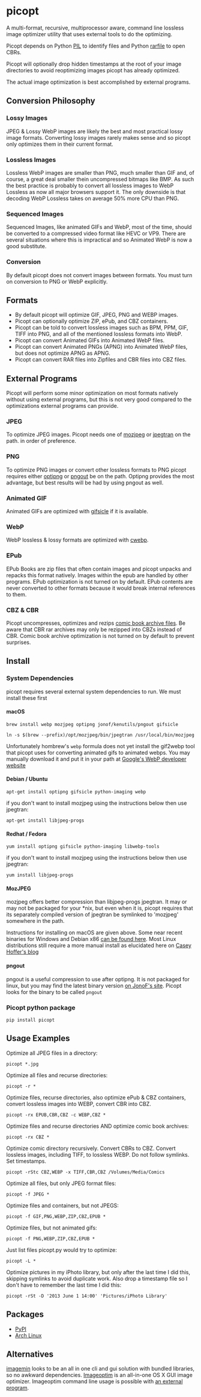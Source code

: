 # picopt

A multi-format, recursive, multiprocessor aware, command line lossless image optimizer utility that uses external tools to do the optimizing.

Picopt depends on Python [PIL](http://www.pythonware.com/products/pil/) to identify files and Python [rarfile](https://pypi.python.org/pypi/rarfile) to open CBRs.

Picopt will optionally drop hidden timestamps at the root of your image directories to avoid reoptimizing images picopt has already optimized.

The actual image optimization is best accomplished by external programs.

## <a name="philosophy">Conversion Philosophy</a>

### Lossy Images

JPEG & Lossy WebP images are likely the best and most practical lossy image formats. Converting lossy images rarely makes sense and so picopt only optimizes them in their current format.

### Lossless Images

Lossless WebP images are smaller than PNG, much smaller than GIF and, of course, a great deal smaller thein uncompressed bitmaps like BMP. As such the best practice is probably to convert all lossless images to WebP Lossless as now all major browsers support it. The only downside is that decoding WebP Lossless takes on average 50% more CPU than PNG.

### Sequenced Images

Sequenced Images, like animated GIFs and WebP, most of the time, should be converted to a compressed video format like HEVC or VP9. There are several situations where this is impractical and so Animated WebP is now a good substitute.

### Conversion

By default picopt does not convert images between formats. You must turn on conversion to PNG or WebP explicitly.

## <a name="formats">Formats</a>

- By default picopt will optimize GIF, JPEG, PNG and WEBP images.
- Picopt can optionally optimize ZIP, ePub, and CBZ containers.
- Picopt can be told to convert lossless images such as BPM, PPM, GIF, TIFF into PNG, and all of the mentioned lossless formats into WebP.
- Picopt can convert Animated GIFs into Animated WebP files.
- Picopt can convert Animated PNGs (APNG) into Animated WebP files, but does not optimize APNG as APNG.
- Picopt can convert RAR files into Zipfiles and CBR files into CBZ files.

## <a name="programs">External Programs</a>

Picopt will perform some minor optimization on most formats natively without using external programs, but this is not very good compared to the optimizations external programs can provide.

### JPEG

To optimize JPEG images. Picopt needs one of [mozjpeg](https://github.com/mozilla/mozjpeg) or [jpegtran](http://jpegclub.org/jpegtran/) on the path. in order of preference.

### PNG

To optimize PNG images or convert other lossless formats to PNG picopt requires either [optipng](http://optipng.sourceforge.net/) or [pngout](http://advsys.net/ken/utils.htm) be on the path. Optipng provides the most advantage, but best results will be had by using pngout as well.

### Animated GIF

Animated GIFs are optimized with [gifsicle](http://www.lcdf.org/gifsicle/) if it is available.

### WebP

WebP lossless & lossy formats are optimized with [cwebp](https://developers.google.com/speed/webp/docs/cwebp).

### EPub

EPub Books are zip files that often contain images and picopt unpacks and repacks this format natively. Images within the epub are handled by other programs. EPub optimization is not turned on by default.
EPub contents are never converted to other formats because it would break internal references to them.

### CBZ & CBR

Picopt uncompresses, optimizes and rezips [comic book archive files](https://en.wikipedia.org/wiki/Comic_book_archive). Be aware that CBR rar archives may only be rezipped into CBZs instead of CBR. Comic book archive optimization is not turned on by default to prevent surprises.

## <a name="install">Install</a>

### System Dependencies

picopt requires several external system dependencies to run. We must install these first

#### macOS

    brew install webp mozjpeg optipng jonof/kenutils/pngout gifsicle

    ln -s $(brew --prefix)/opt/mozjpeg/bin/jpegtran /usr/local/bin/mozjpeg

Unfortunately hombrew's `webp` formula does not yet install the gif2webp tool that picopt uses for converting animated gifs to animated webps.
You may manually download it and put it in your path at [Google's WebP developer website](https://developers.google.com/speed/webp/download)

#### Debian / Ubuntu

    apt-get install optipng gifsicle python-imaging webp

if you don't want to install mozjpeg using the instructions below then use jpegtran:

    apt-get install libjpeg-progs

#### Redhat / Fedora

    yum install optipng gifsicle python-imaging libwebp-tools

if you don't want to install mozjpeg using the instructions below then use jpegtran:

    yum install libjpeg-progs

#### MozJPEG

mozjpeg offers better compression than libjpeg-progs jpegtran. It may or
may not be packaged for your \*nix, but even when it is, picopt requires that its separately compiled version of jpegtran be symlinked to 'mozjpeg' somewhere in the path.

Instructions for installing on macOS are given above.
Some near recent binaries for Windows and Debian x86 [can be found here](https://mozjpeg.codelove.de/binaries.html).
Most Linux distributions still require a more manual install as elucidated here on [Casey Hoffer's blog](https://www.caseyhofford.com/2019/05/01/improved-image-compression-install-mozjpeg-on-ubuntu-server/)

#### pngout

pngout is a useful compression to use after optipng. It is not packaged for linux, but you may find the latest binary version [on JonoF's site](http://www.jonof.id.au/kenutils). Picopt looks for the binary to be called `pngout`

### Picopt python package

    pip install picopt

## <a name="usage">Usage Examples</a>

Optimize all JPEG files in a directory:

    picopt *.jpg

Optimize all files and recurse directories:

    picopt -r *

Optimize files, recurse directories, also optimize ePub & CBZ containers, convert lossless images into WEBP, convert CBR into CBZ.

    picopt -rx EPUB,CBR,CBZ -c WEBP,CBZ *

Optimize files and recurse directories AND optimize comic book archives:

    picopt -rx CBZ *

Optimize comic directory recursively. Convert CBRs to CBZ. Convert lossless images, including TIFF, to lossless WEBP. Do not follow symlinks. Set timestamps.

    picopt -rStc CBZ,WEBP -x TIFF,CBR,CBZ /Volumes/Media/Comics

Optimize all files, but only JPEG format files:

    picopt -f JPEG *

Optimize files and containers, but not JPEGS:

    picopt -f GIF,PNG,WEBP,ZIP,CBZ,EPUB *

Optimize files, but not animated gifs:

    picopt -f PNG,WEBP,ZIP,CBZ,EPUB *

Just list files picopt.py would try to optimize:

    picopt -L *

Optimize pictures in my iPhoto library, but only after the last time I did this, skipping symlinks to avoid duplicate work. Also drop a timestamp file so I don't have to remember the last time I did this:

    picopt -rSt -D '2013 June 1 14:00' 'Pictures/iPhoto Library'

## <a name="package">Packages</a>

- [PyPI](https://pypi.python.org/pypi/picopt/)
- [Arch Linux](https://aur.archlinux.org/packages/picopt/)

## <a name="alternatives">Alternatives</a>

[imagemin](https://github.com/imagemin/imagemin-cli) looks to be an all in one cli and gui solution with bundled libraries, so no awkward dependencies.
[Imageoptim](http://imageoptim.com/) is an all-in-one OS X GUI image optimizer. Imageoptim command line usage is possible with [an external program](https://code.google.com/p/imageoptim/issues/detail?can=2&start=0&num=100&q=&colspec=ID%20Type%20Status%20Priority%20Milestone%20Owner%20Summary%20Stars&groupby=&sort=&id=39).

